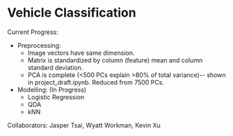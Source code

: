 # Vehicle Classification

Current Progress:
- Preprocessing:
  - Image vectors have same dimension. 
  - Matrix is standardized by column (feature) mean and column standard deviation.
  - PCA is complete (<500 PCs explain >80% of total variance)-- shown in project_draft.ipynb. Reduced from 7500 PCs.
- Modelling: (In Progress)
  - Logistic Regression
  - QDA
  - kNN

Collaborators: Jasper Tsai, Wyatt Workman, Kevin Xu
